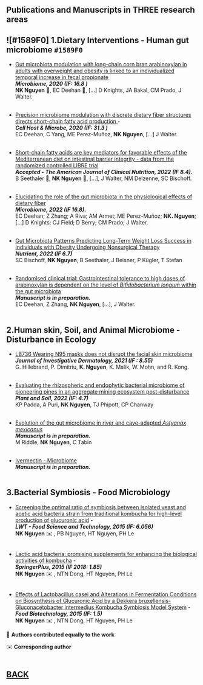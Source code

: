 ## Publications and Manuscripts in THREE research areas 

## ![#1589F0] 1.Dietary Interventions - Human gut microbiome `#1589F0`

-    [Gut microbiota modulation with long-chain corn bran arabinoxylan in adults with overweight and obesity is linked to an individualized temporal increase in fecal propionate](https://microbiomejournal.biomedcentral.com/articles/10.1186/s40168-020-00887-w) <br> _**Microbiome, 2020 (IF: 16.8 )**_ <br> **NK Nguyen** 👤, EC Deehan 👤, [...] D Knights, JA Bakal, CM Prado, J Walter.
<br /> <br /> 

-    [Precision microbiome modulation with discrete dietary fiber structures directs short-chain fatty acid production ](https://www.cell.com/cell-host-microbe/fulltext/S1931-3128(20)30045-7?_returnURL=https%3A%2F%2Flinkinghub.elsevier.com%2Fretrieve%2Fpii%2FS1931312820300457%3Fshowall%3Dtrue) - <br>  _**Cell Host & Microbe, 2020 (IF: 31.3 )**_ <br> EC Deehan, C Yang, ME Perez-Muñoz, **NK Nguyen**, [...] J Walter.
<br /> <br /> 

-   [Short-chain fatty acids are key mediators for favorable effects of the Mediterranean diet on intestinal barrier integrity - data from the randomized controlled LIBRE trial](https://biokhoi.github.io/Publication_Manuscripts) <br>  _**Accepted - The American Journal of Clinical Nutrition, 2022 (IF 8.4).**_ <br> B Seethaler 👤, **NK Nguyen** 👤, [...], J Walter, NM Delzenne, SC Bischoff.
<br /> <br />

-   [Elucidating the role of the gut microbiota in the physiological effects of dietary fiber](https://microbiomejournal.biomedcentral.com/articles/10.1186/s40168-022-01248-5) <br>  _**Microbiome, 2022 (IF 16.8).**_ <br> 
EC Deehan; Z Zhang; A Riva; AM Armet; ME Perez-Muñoz; **NK. Nguyen**; [...] D Knights; CJ Field; D Berry; CM Prado; J Walter.
<br /> <br />

-  [Gut Microbiota Patterns Predicting Long-Term Weight Loss Success in Individuals with Obesity Undergoing Nonsurgical Therapy](https://www.mdpi.com/2072-6643/14/15/3182/htm) <br> _**Nutrient, 2022 (IF 6.7)**_ <br> 
SC Bischoff, **NK Nguyen**, B Seethaler, J Beisner, P Kügler, T Stefan
<br /> <br />

-   [Randomised clinical trial: Gastrointestinal tolerance to high doses of arabinoxylan is dependent on the level of *Bifidobacterium longum* within the gut microbiota](https://biokhoi.github.io/Publication_Manuscripts) <br> _**Manuscript is in preparation.**_ <br> 
EC Deehan, Z Zhang, **NK Nguyen**, [...], J Walter.
<br /> <br />

## 2.Human skin, Soil, and Animal Microbiome - Disturbance in Ecology
-   [LB736 Wearing N95 masks does not disrupt the facial skin microbiome](https://www.jidonline.org/article/S0022-202X(21)01523-2/fulltext) <br> _**Journal of Investigative Dermatology, 2021 (IF : 8.55)**_ <br> 
G. Hillebrand, P. Dimitriu, **K. Nguyen**, K. Malik, W. Mohn, and R. Kong.
<br /> <br />

-    [Evaluating the rhizospheric and endophytic bacterial microbiome of pioneering pines in an aggregate mining ecosystem post-disturbance](https://link.springer.com/article/10.1007/s11104-022-05327-2) <br> _**Plant and Soil, 2022 (IF: 4.7)**_ <br>
KP Padda, A Puri, **NK Nguyen**, TJ Phipott, CP Chanway
<br /> <br />


-    [Evolution of the gut microbiome in river and cave-adapted *Astyanax mexicanus*](https://biokhoi.github.io/Publication_Manuscripts) <br>  _**Manuscript is in preparation.**_ <br>
M Riddle, **NK Nguyen**, C Tabin
<br /> <br />


-    [Ivermectin - Microbiome](https://biokhoi.github.io/Publication_Manuscripts) <br>  _**Manuscript is in preparation.**_
<br /> <br />


## 3.Bacterial Symbiosis - Food Microbiology
-    [Screening the optimal ratio of symbiosis between isolated yeast and acetic acid bacteria strain from traditional kombucha for high-level production of glucuronic acid](https://www.sciencedirect.com/science/article/abs/pii/S0023643815300323) - <br> _**LWT - Food Science and Technology, 2015 (IF: 6.056)**_ <br>
**NK Nguyen** ✉️ , PB Nguyen, HT Nguyen, PH Le
<br /> <br />

-   [Lactic acid bacteria: promising supplements for enhancing the biological activities of kombucha](https://link.springer.com/article/10.1186/s40064-015-0872-3) - <br> _**SpringerPlus, 2015 (IF 2018: 1.85)**_ <br>
**NK Nguyen** ✉️ , NTN Dong, HT Nguyen, PH Le
<br /> <br />

-   [Effects of Lactobacillus casei and Alterations in Fermentation Conditions on Biosynthesis of Glucuronic Acid by a Dekkera bruxellensis-Gluconacetobacter intermedius Kombucha Symbiosis Model System](https://www.tandfonline.com/doi/abs/10.1080/08905436.2015.1092446) - <br> _**Food Biotechnology, 2015 (IF: 1.5)**_ <br>
**NK Nguyen** ✉️ , NTN Dong, HT Nguyen, PH Le

👤 **Authors contributed equally to the work**

✉️ **Corresponding author**
<br /> <br />






## [BACK](https://biokhoi.github.io/)

